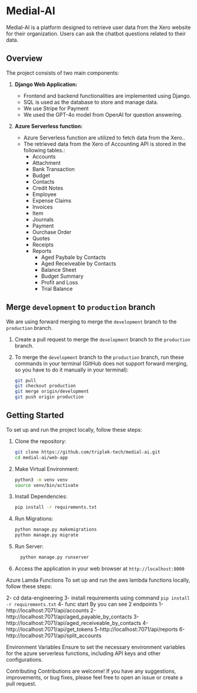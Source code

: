 # Medial-AI

Medial-AI is a platform designed to retrieve user data from the Xero website for their organization. Users can ask the chatbot questions related to their data.

## Overview

The project consists of two main components:

1. **Django Web Application:**
   - Frontend and backend functionalities are implemented using Django.
   - SQL is used as the database to store and manage data.
   - We use Stripe for Payment
   - We used the GPT-4o model from OpenAI for question answering.

2. **Azure Serverless function:**
   - Azure Serverless function are utilized to fetch data from the Xero..
   - The retrieved data from the Xero of Accounting API is stored in the following tables.:
     - Accounts
     - Attachment
     - Bank Transaction
     - Budget
     - Contacts
     - Credit Notes
     - Employee
     - Expense Claims
     - Invoices
     - Item
     - Journals
     - Payment
     - Ourchase Order
     - Quotes
     - Receipts
     - Reports
       - Aged Paybale by Contacts
       - Aged Receiveable by Contacts
       - Balance Sheet
       - Budget Summary
       - Profit and Loss
       - Trial Balance

## Merge `development` to `production` branch

We are using forward merging to merge the `development` branch to the `production` branch.

1. Create a pull request to merge the `development` branch to the `production` branch.

2. To merge the `development` branch to the `production` branch, run these commands in your terminal (GitHub does not support forward merging, so you have to do it manually in your terminal):

    ```bash
    git pull
    git checkout production
    git merge origin/development
    git push origin production
    ```

## Getting Started

To set up and run the project locally, follow these steps:


1. Clone the repository:

    ```bash
    git clone https://github.com/triplek-tech/medial-ai.git
    cd medial-ai/web-app
    ```

2. Make Virtual Environment:

    ```bash
    python3 -m venv venv
    source venv/bin/activate
    ```

3. Install Dependencies:

    ```bash
    pip install -r requirements.txt
    ```

4. Run Migrations:

    ```bash
    python manage.py makemigrations
    python manage.py migrate
    ```

5. Run Server:

    ```bash
      python manage.py runserver
    ```

6. Access the application in your web browser at `http://localhost:8000`


Azure Lamda Functions
To set up and run the aws lambda functions locally, follow these steps:

2- cd data-engineering
3- install requirements using command `pip install -r requirements.txt`
4- func start
By you can see 2 endpoints
  1-http://localhost:7071/api/accounts
  2-http://localhost:7071/api/aged_payable_by_contacts
  3-http://localhost:7071/api/aged_receiveable_by_contacts
  4-http://localhost:7071/api/get_tokens
  5-http://localhost:7071/api/reports
  6-http://localhost:7071/api/split_accounts

Environment Variables
Ensure to set the necessary environment variables for the azure serverless functions, including API keys and other configurations.

Contributing
Contributions are welcome! If you have any suggestions, improvements, or bug fixes, please feel free to open an issue or create a pull request.

